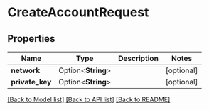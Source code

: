 # CreateAccountRequest

## Properties

Name | Type | Description | Notes
------------ | ------------- | ------------- | -------------
**network** | Option<**String**> |  | [optional]
**private_key** | Option<**String**> |  | [optional]

[[Back to Model list]](../README.md#documentation-for-models) [[Back to API list]](../README.md#documentation-for-api-endpoints) [[Back to README]](../README.md)


